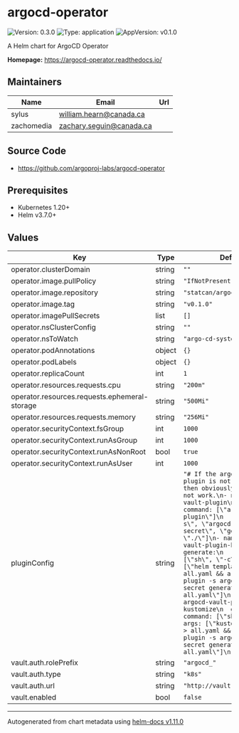 # argocd-operator

![Version: 0.3.0](https://img.shields.io/badge/Version-0.3.0-informational?style=flat-square) ![Type: application](https://img.shields.io/badge/Type-application-informational?style=flat-square) ![AppVersion: v0.1.0](https://img.shields.io/badge/AppVersion-v0.1.0-informational?style=flat-square) 

A Helm chart for ArgoCD Operator

**Homepage:** <https://argocd-operator.readthedocs.io/>

## Maintainers

| Name | Email | Url |
| ---- | ------ | --- |
| sylus | <william.hearn@canada.ca> |  |
| zachomedia | <zachary.seguin@canada.ca> |  |

## Source Code

* <https://github.com/argoproj-labs/argocd-operator>



## Prerequisites

- Kubernetes 1.20+
- Helm v3.7.0+

## Values

| Key | Type | Default | Description |
|-----|------|---------|-------------|
| operator.clusterDomain | string | `""` |  |
| operator.image.pullPolicy | string | `"IfNotPresent"` |  |
| operator.image.repository | string | `"statcan/argocd-operator"` |  |
| operator.image.tag | string | `"v0.1.0"` |  |
| operator.imagePullSecrets | list | `[]` |  |
| operator.nsClusterConfig | string | `""` |  |
| operator.nsToWatch | string | `"argo-cd-system"` |  |
| operator.podAnnotations | object | `{}` |  |
| operator.podLabels | object | `{}` |  |
| operator.replicaCount | int | `1` |  |
| operator.resources.requests.cpu | string | `"200m"` |  |
| operator.resources.requests.ephemeral-storage | string | `"500Mi"` |  |
| operator.resources.requests.memory | string | `"256Mi"` |  |
| operator.securityContext.fsGroup | int | `1000` |  |
| operator.securityContext.runAsGroup | int | `1000` |  |
| operator.securityContext.runAsNonRoot | bool | `true` |  |
| operator.securityContext.runAsUser | int | `1000` |  |
| pluginConfig | string | `"# If the argocd-vault-plugin is not enabled,\n# then obviously these will not work.\n- name: argocd-vault-plugin\n  generate:\n    command: [\"argocd-vault-plugin\"]\n    args: [\"-s\", \"argocd-vault-secret\", \"generate\", \"./\"]\n- name: argocd-vault-plugin-helm\n  generate:\n    command: [\"sh\", \"-c\"]\n    args: [\"helm template . > all.yaml && argocd-vault-plugin -s argocd-vault-secret generate all.yaml\"]\n- name: argocd-vault-plugin-kustomize\n  generate:\n    command: [\"sh\", \"-c\"]\n    args: [\"kustomize build . > all.yaml && argocd-vault-plugin -s argocd-vault-secret generate all.yaml\"]\n"` |  |
| vault.auth.rolePrefix | string | `"argocd_"` |  |
| vault.auth.type | string | `"k8s"` |  |
| vault.auth.url | string | `"http://vault.default:8200"` |  |
| vault.enabled | bool | `false` |  |

----------------------------------------------
Autogenerated from chart metadata using [helm-docs v1.11.0](https://github.com/norwoodj/helm-docs/releases/v1.11.0)
